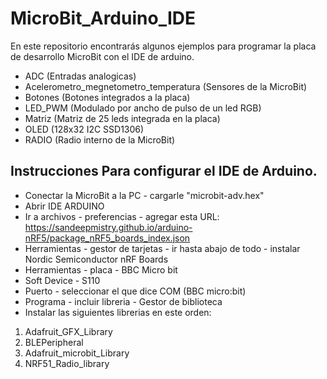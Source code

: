 # MicroBit_Arduino_IDE

En este repositorio encontrarás algunos ejemplos para programar la placa de desarrollo MicroBit con el IDE de arduino.

* ADC (Entradas analogicas)
* Acelerometro_megnetometro_temperatura (Sensores de la MicroBit)
* Botones (Botones integrados a la placa)
* LED_PWM (Modulado por ancho de pulso de un led RGB)
* Matriz (Matriz de 25 leds integrada en la placa)
* OLED (128x32 I2C SSD1306)
* RADIO (Radio interno de la MicroBit)

## Instrucciones Para configurar el IDE de Arduino.

*	Conectar la MicroBit a la PC - cargarle "microbit-adv.hex"
*	Abrir IDE ARDUINO
*	Ir a archivos - preferencias - agregar esta URL:
https://sandeepmistry.github.io/arduino-nRF5/package_nRF5_boards_index.json
*	Herramientas - gestor de tarjetas - ir hasta abajo de todo - instalar Nordic Semiconductor nRF Boards
*	Herramientas - placa - BBC Micro bit
*	Soft Device - S110
*	Puerto - seleccionar el que dice COM (BBC micro:bit)
*	Programa - incluir libreria - Gestor de biblioteca
*	Instalar las siguientes librerias en este orden:
1) Adafruit_GFX_Library
2) BLEPeripheral
3) Adafruit_microbit_Library
4) NRF51_Radio_library
